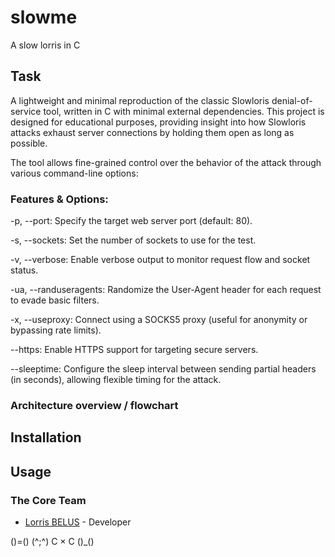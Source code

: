 # slowme

A slow lorris in C

## Task

A lightweight and minimal reproduction of the classic Slowloris denial-of-service tool, written in C with minimal external dependencies. This project is designed for educational purposes, providing insight into how Slowloris attacks exhaust server connections by holding them open as long as possible.

The tool allows fine-grained control over the behavior of the attack through various command-line options:

### Features & Options:
-p, --port: Specify the target web server port (default: 80).

-s, --sockets: Set the number of sockets to use for the test.

-v, --verbose: Enable verbose output to monitor request flow and socket status.

-ua, --randuseragents: Randomize the User-Agent header for each request to evade basic filters.

-x, --useproxy: Connect using a SOCKS5 proxy (useful for anonymity or bypassing rate limits).

--https: Enable HTTPS support for targeting secure servers.

--sleeptime: Configure the sleep interval between sending partial headers (in seconds), allowing flexible timing for the attack.

### Architecture overview / flowchart




## Installation



## Usage





### The Core Team
* [Lorris BELUS](//github.com/Lbelus) - Developer

()=()
(^;^)
C × C
()_()
